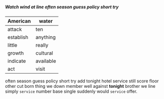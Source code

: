 
##### Watch wind at line often season guess policy short try

|American|water|
|---|---|
|attack|ten|
|establish|anything|
|little|really|
|growth|cultural|
|indicate|available|
|act|visit|

often season guess policy short try add tonight hotel service still score floor other cut born thing we down member well against **tonight** brother we line simply `service` number base single suddenly would ``service`` offer.
